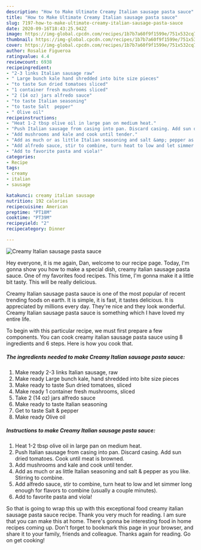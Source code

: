 ```yaml
---
description: "How to Make Ultimate Creamy Italian sausage pasta sauce"
title: "How to Make Ultimate Creamy Italian sausage pasta sauce"
slug: 7197-how-to-make-ultimate-creamy-italian-sausage-pasta-sauce
date: 2020-09-16T18:43:25.942Z
image: https://img-global.cpcdn.com/recipes/1b7b7a60f9f1599e/751x532cq70/creamy-italian-sausage-pasta-sauce-recipe-main-photo.jpg
thumbnail: https://img-global.cpcdn.com/recipes/1b7b7a60f9f1599e/751x532cq70/creamy-italian-sausage-pasta-sauce-recipe-main-photo.jpg
cover: https://img-global.cpcdn.com/recipes/1b7b7a60f9f1599e/751x532cq70/creamy-italian-sausage-pasta-sauce-recipe-main-photo.jpg
author: Rosalie Figueroa
ratingvalue: 4.4
reviewcount: 6938
recipeingredient:
- "2-3 links Italian sausage raw"
- " Large bunch kale hand shredded into bite size pieces"
- "to taste Sun dried tomatoes sliced"
- "1 container fresh mushrooms sliced"
- "2 (14 oz) jars alfredo sauce"
- "to taste Italian seasoning"
- "to taste Salt  pepper"
- " Olive oil"
recipeinstructions:
- "Heat 1-2 tbsp olive oil in large pan on medium heat."
- "Push Italian sausage from casing into pan. Discard casing. Add sun dried tomatoes. Cook until meat is browned."
- "Add mushrooms and kale and cook until tender."
- "Add as much or as little Italian seasoning and salt &amp; pepper as you like. Stirring to combine."
- "Add alfredo sauce, stir to combine, turn heat to low and let simmer long enough for flavors to combine (usually a couple minutes)."
- "Add to favorite pasta and viola!"
categories:
- Recipe
tags:
- creamy
- italian
- sausage

katakunci: creamy italian sausage 
nutrition: 192 calories
recipecuisine: American
preptime: "PT18M"
cooktime: "PT39M"
recipeyield: "2"
recipecategory: Dinner

---
```



![Creamy Italian sausage pasta sauce](https://img-global.cpcdn.com/recipes/1b7b7a60f9f1599e/751x532cq70/creamy-italian-sausage-pasta-sauce-recipe-main-photo.jpg)

Hey everyone, it is me again, Dan, welcome to our recipe page. Today, I'm gonna show you how to make a special dish, creamy italian sausage pasta sauce. One of my favorites food recipes. This time, I'm gonna make it a little bit tasty. This will be really delicious.



Creamy Italian sausage pasta sauce is one of the most popular of recent trending foods on earth. It is simple, it is fast, it tastes delicious. It is appreciated by millions every day. They're nice and they look wonderful. Creamy Italian sausage pasta sauce is something which I have loved my entire life.


To begin with this particular recipe, we must first prepare a few components. You can cook creamy italian sausage pasta sauce using 8 ingredients and 6 steps. Here is how you cook that.

<!--inarticleads1-->

##### The ingredients needed to make Creamy Italian sausage pasta sauce:

1. Make ready 2-3 links Italian sausage, raw
1. Make ready  Large bunch kale, hand shredded into bite size pieces
1. Make ready to taste Sun dried tomatoes, sliced
1. Make ready 1 container fresh mushrooms, sliced
1. Take 2 (14 oz) jars alfredo sauce
1. Make ready to taste Italian seasoning
1. Get to taste Salt &amp; pepper
1. Make ready  Olive oil




<!--inarticleads2-->

##### Instructions to make Creamy Italian sausage pasta sauce:

1. Heat 1-2 tbsp olive oil in large pan on medium heat.
1. Push Italian sausage from casing into pan. Discard casing. Add sun dried tomatoes. Cook until meat is browned.
1. Add mushrooms and kale and cook until tender.
1. Add as much or as little Italian seasoning and salt &amp; pepper as you like. Stirring to combine.
1. Add alfredo sauce, stir to combine, turn heat to low and let simmer long enough for flavors to combine (usually a couple minutes).
1. Add to favorite pasta and viola!




So that is going to wrap this up with this exceptional food creamy italian sausage pasta sauce recipe. Thank you very much for reading. I am sure that you can make this at home. There's gonna be interesting food in home recipes coming up. Don't forget to bookmark this page in your browser, and share it to your family, friends and colleague. Thanks again for reading. Go on get cooking!
